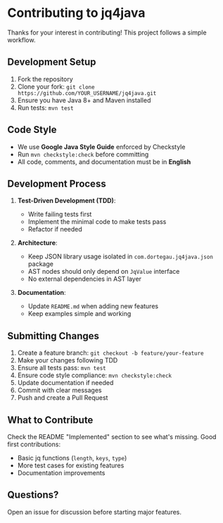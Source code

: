 # Contributing to jq4java

Thanks for your interest in contributing! This project follows a simple workflow.

## Development Setup

1. Fork the repository
2. Clone your fork: `git clone https://github.com/YOUR_USERNAME/jq4java.git`
3. Ensure you have Java 8+ and Maven installed
4. Run tests: `mvn test`

## Code Style

- We use **Google Java Style Guide** enforced by Checkstyle
- Run `mvn checkstyle:check` before committing
- All code, comments, and documentation must be in **English**

## Development Process

1. **Test-Driven Development (TDD)**:
   - Write failing tests first
   - Implement the minimal code to make tests pass
   - Refactor if needed

2. **Architecture**:
   - Keep JSON library usage isolated in `com.dortegau.jq4java.json` package
   - AST nodes should only depend on `JqValue` interface
   - No external dependencies in AST layer

3. **Documentation**:
   - Update `README.md` when adding new features
   - Keep examples simple and working

## Submitting Changes

1. Create a feature branch: `git checkout -b feature/your-feature`
2. Make your changes following TDD
3. Ensure all tests pass: `mvn test`
4. Ensure code style compliance: `mvn checkstyle:check`
5. Update documentation if needed
6. Commit with clear messages
7. Push and create a Pull Request

## What to Contribute

Check the README "Implemented" section to see what's missing. Good first contributions:
- Basic jq functions (`length`, `keys`, `type`)
- More test cases for existing features
- Documentation improvements

## Questions?

Open an issue for discussion before starting major features.